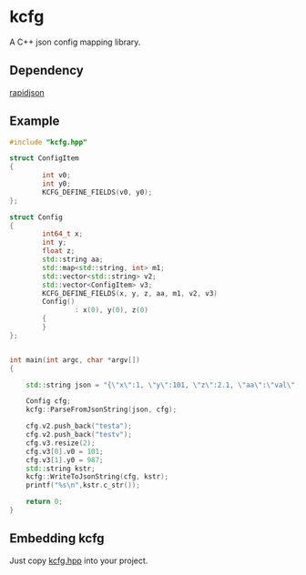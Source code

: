 kcfg
======

A C++ json config mapping library. 

## Dependency

[rapidjson](https://github.com/Tencent/rapidjson)

## Example

```cpp
#include "kcfg.hpp"

struct ConfigItem
{
        int v0;
        int y0;
        KCFG_DEFINE_FIELDS(v0, y0);
};

struct Config
{
        int64_t x;
        int y;
        float z;
        std::string aa;
        std::map<std::string, int> m1;
        std::vector<std::string> v2;
        std::vector<ConfigItem> v3;
        KCFG_DEFINE_FIELDS(x, y, z, aa, m1, v2, v3)
        Config()
                : x(0), y(0), z(0)
        {
        }
};


int main(int argc, char *argv[])
{

    std::string json = "{\"x\":1, \"y\":101, \"z\":2.1, \"aa\":\"val\", \"m1\":{\"k1\":102}, \"v2\":[\"v0\"]}";

    Config cfg;
    kcfg::ParseFromJsonString(json, cfg);

    cfg.v2.push_back("testa");
    cfg.v2.push_back("testv");
    cfg.v3.resize(2);
    cfg.v3[0].v0 = 101;
    cfg.v3[1].y0 = 987;
    std::string kstr;
    kcfg::WriteToJsonString(cfg, kstr);
    printf("%s\n",kstr.c_str());

    return 0;
}
```

## Embedding kcfg

Just copy [kcfg.hpp](https://github.com/yinqiwen/kcfg/blob/master/kcfg.hpp)  into your project. 
